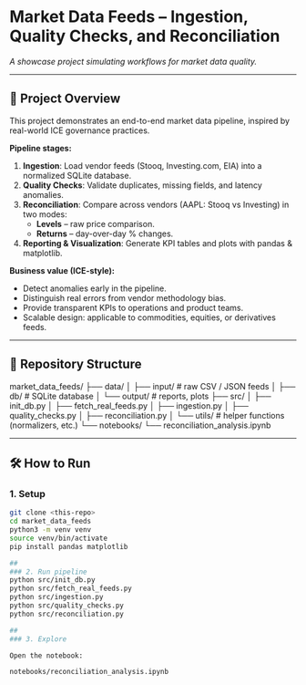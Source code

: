 # Market Data Feeds – Ingestion, Quality Checks, and Reconciliation

*A showcase project simulating workflows for market data quality.*

---

## 📌 Project Overview
This project demonstrates an end-to-end market data pipeline, inspired by real-world ICE governance practices.

**Pipeline stages:**
1. **Ingestion**: Load vendor feeds (Stooq, Investing.com, EIA) into a normalized SQLite database.
2. **Quality Checks**: Validate duplicates, missing fields, and latency anomalies.
3. **Reconciliation**: Compare across vendors (AAPL: Stooq vs Investing) in two modes:
   - **Levels** – raw price comparison.
   - **Returns** – day-over-day % changes.
4. **Reporting & Visualization**: Generate KPI tables and plots with pandas & matplotlib.

**Business value (ICE-style):**
- Detect anomalies early in the pipeline.
- Distinguish real errors from vendor methodology bias.
- Provide transparent KPIs to operations and product teams.
- Scalable design: applicable to commodities, equities, or derivatives feeds.

---

## 📂 Repository Structure
market_data_feeds/
├── data/
│ ├── input/ # raw CSV / JSON feeds
│ ├── db/ # SQLite database
│ └── output/ # reports, plots
├── src/
│ ├── init_db.py
│ ├── fetch_real_feeds.py
│ ├── ingestion.py
│ ├── quality_checks.py
│ ├── reconciliation.py
│ └── utils/ # helper functions (normalizers, etc.)
└── notebooks/
└── reconciliation_analysis.ipynb

---



## 🛠 How to Run

### 1. Setup
```bash
git clone <this-repo>
cd market_data_feeds
python3 -m venv venv
source venv/bin/activate
pip install pandas matplotlib

##
### 2. Run pipeline
python src/init_db.py
python src/fetch_real_feeds.py
python src/ingestion.py
python src/quality_checks.py
python src/reconciliation.py

##
### 3. Explore

Open the notebook:

notebooks/reconciliation_analysis.ipynb
